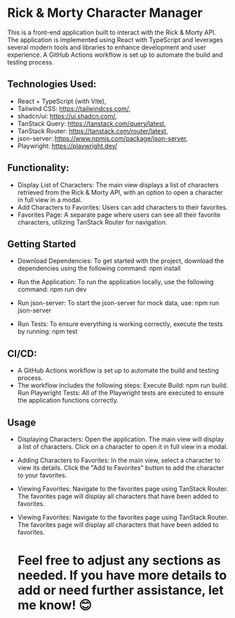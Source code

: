 # Rick & Morty Character Manager

This is a front-end application built to interact with the Rick & Morty API. The application is implemented using React with TypeScript and leverages several modern tools and libraries to enhance development and user experience. A GitHub Actions workflow is set up to automate the build and testing process.

## Technologies Used:
- React + TypeScript (with Vite),
- Tailwind CSS: https://tailwindcss.com/,
- shadcn/ui: https://ui.shadcn.com/,
- TanStack Query: https://tanstack.com/query/latest,
- TanStack Router: https://tanstack.com/router/latest,
- json-server: https://www.npmjs.com/package/json-server,
- Playwright: https://playwright.dev/

## Functionality:
- Display List of Characters: 
The main view displays a list of characters retrieved from the Rick & Morty API, with an option to open a character in full view in a modal.
- Add Characters to Favorites: Users can add characters to their favorites. 
- Favorites Page: 
A separate page where users can see all their favorite characters, utilizing TanStack Router for navigation.

## Getting Started

- Download Dependencies: To get started with the project, download the dependencies using the following command: npm install

- Run the Application: To run the application locally, use the following command: npm run dev

- Run json-server: To start the json-server for mock data, use: npm run json-server

- Run Tests: To ensure everything is working correctly, execute the tests by running: npm test

## CI/CD:
- A GitHub Actions workflow is set up to automate the build and testing process.
- The workflow includes the following steps:
   Execute Build: npm run build.
   Run Playwright Tests: All of the Playwright tests are executed to ensure the application functions correctly.

## Usage

- Displaying Characters: Open the application. The main view will display a list of characters. Click on a character to open it in full view in a modal.

- Adding Characters to Favorites: In the main view, select a character to view its details. Click the "Add to Favorites" button to add the character to your favorites.

- Viewing Favorites: Navigate to the favorites page using TanStack Router. The favorites page will display all characters that have been added to favorites.

- Viewing Favorites: Navigate to the favorites page using TanStack Router. The favorites page will display all characters that have been added to favorites.

  # Feel free to adjust any sections as needed. If you have more details to add or need further assistance, let me know! 😊
